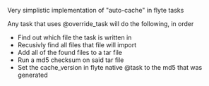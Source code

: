 Very simplistic implementation of "auto-cache" in flyte tasks

Any task that uses @override_task will do the following, in order
 - Find out which file the task is written in
 - Recusivly find all files that file will import
 - Add all of the found files to a tar file
 - Run a md5 checksum on said tar file
 - Set the cache_version in flyte native @task to the md5 that was generated
